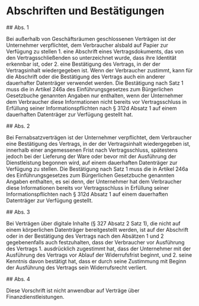 # Abschriften und Bestätigungen



\#\# Abs. 1

 Bei außerhalb von Geschäftsräumen geschlossenen Verträgen ist der Unternehmer verpflichtet, dem Verbraucher alsbald auf Papier zur Verfügung zu stellen  1\.
 eine Abschrift eines Vertragsdokuments, das von den Vertragsschließenden so unterzeichnet wurde, dass ihre Identität erkennbar ist, oder
 2\.
 eine Bestätigung des Vertrags, in der der Vertragsinhalt wiedergegeben ist.
Wenn der Verbraucher zustimmt, kann für die Abschrift oder die Bestätigung des Vertrags auch ein anderer dauerhafter Datenträger verwendet werden. Die Bestätigung nach Satz 1 muss die in Artikel 246a des Einführungsgesetzes zum Bürgerlichen Gesetzbuche genannten Angaben nur enthalten, wenn der Unternehmer dem Verbraucher diese Informationen nicht bereits vor Vertragsschluss in Erfüllung seiner Informationspflichten nach § 312d Absatz 1 auf einem dauerhaften Datenträger zur Verfügung gestellt hat.

\#\# Abs. 2

 Bei Fernabsatzverträgen ist der Unternehmer verpflichtet, dem Verbraucher eine Bestätigung des Vertrags, in der der Vertragsinhalt wiedergegeben ist, innerhalb einer angemessenen Frist nach Vertragsschluss, spätestens jedoch bei der Lieferung der Ware oder bevor mit der Ausführung der Dienstleistung begonnen wird, auf einem dauerhaften Datenträger zur Verfügung zu stellen. Die Bestätigung nach Satz 1 muss die in Artikel 246a des Einführungsgesetzes zum Bürgerlichen Gesetzbuche genannten Angaben enthalten, es sei denn, der Unternehmer hat dem Verbraucher diese Informationen bereits vor Vertragsschluss in Erfüllung seiner Informationspflichten nach § 312d Absatz 1 auf einem dauerhaften Datenträger zur Verfügung gestellt.

\#\# Abs. 3

 Bei Verträgen über digitale Inhalte (§ 327 Absatz 2 Satz 1\), die nicht auf einem körperlichen Datenträger bereitgestellt werden, ist auf der Abschrift oder in der Bestätigung des Vertrags nach den Absätzen 1 und 2 gegebenenfalls auch festzuhalten, dass der Verbraucher vor Ausführung des Vertrags  1\.
 ausdrücklich zugestimmt hat, dass der Unternehmer mit der Ausführung des Vertrags vor Ablauf der Widerrufsfrist beginnt, und
 2\.
 seine Kenntnis davon bestätigt hat, dass er durch seine Zustimmung mit Beginn der Ausführung des Vertrags sein Widerrufsrecht verliert.


\#\# Abs. 4

 Diese Vorschrift ist nicht anwendbar auf Verträge über Finanzdienstleistungen. 

